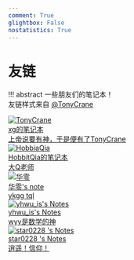 ```yaml
---
comment: True
glightbox: False
nostatistics: True
---
```


# 友链

!!! abstract
    一些朋友们的笔记本！  
    友链样式来自 [@TonyCrane](https://github.com/TonyCrane)

<div class="flink-list">

<div class="flink-list-item">
    <a href="https://note.tonycrane.cc/" title="鹤翔万里的笔记本" target="_blank">
        <div class="flink-item-icon">
            <img src="https://blog-pic-thorin.oss-cn-hangzhou.aliyuncs.com/20240316135404.png" alt="TonyCrane">
        </div>
        <div class="flink-item-name">xg的笔记本</div>
        <div class="flink-item-desc">上帝说要有神，于是便有了TonyCrane</div>
    </a>
</div>

<div class="flink-list-item">
    <a href="https://note.hobbitqia.cc/" title="HobbitQia的笔记本" target="_blank">
        <div class="flink-item-icon">
            <img src="https://blog-pic-thorin.oss-cn-hangzhou.aliyuncs.com/fa43e868f26b43fa5531aad96f45b70.jpg" alt="HobbiaQia">
        </div>
        <div class="flink-item-name">HobbitQia的笔记本</div>
        <div class="flink-item-desc">大Q老师</div>
    </a>
</div>

<div class="flink-list-item">
    <a href="https://hzeroyuke.github.io/my_blog/" title="华零's note" target="_blank">
        <div class="flink-item-icon">
            <img src="https://blog-pic-thorin.oss-cn-hangzhou.aliyuncs.com/b90ac45b29d7c8507c1e0815c8eed3f.jpg" alt="华零">
        </div>
        <div class="flink-item-name">华零's note</div>
        <div class="flink-item-desc">ykgg tql</div>
    </a>
</div>

<div class="flink-list-item">
    <a href="https://yhwu-is.github.io/Notes/" title="yhwu_is's Notes" target="_blank">
        <div class="flink-item-icon">
            <img src="https://blog-pic-thorin.oss-cn-hangzhou.aliyuncs.com/20240316135702.png" alt="yhwu_is's Notes">
        </div>
        <div class="flink-item-name">yhwu_is's Notes</div>
        <div class="flink-item-desc">wyy是数学的神</div>
    </a>
</div>

<div class="flink-list-item">
    <a href="https://star0228.github.io/" title="star0228 's Notes" target="_blank">
        <div class="flink-item-icon">
            <img src="https://blog-pic-thorin.oss-cn-hangzhou.aliyuncs.com/56f51fd9fc09313e2a376a42b2bd9af.jpg" alt="star0228 's Notes">
        </div>
        <div class="flink-item-name">star0228 's Notes</div>
        <div class="flink-item-desc">逍遥！信仰！</div>
    </a>
</div>

</div>